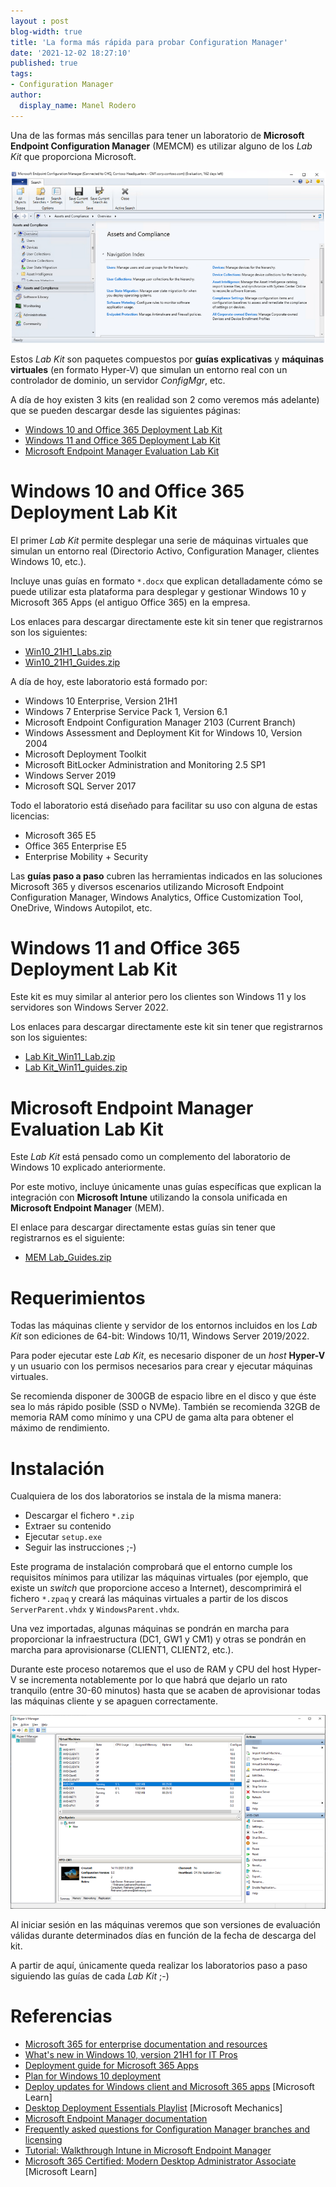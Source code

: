 ```yaml
---
layout : post
blog-width: true
title: 'La forma más rápida para probar Configuration Manager'
date: '2021-12-02 18:27:10'
published: true
tags:
- Configuration Manager
author:
  display_name: Manel Rodero
---
```


Una de las formas más sencillas para tener un laboratorio de **Microsoft Endpoint Configuration Manager** (MEMCM) es utilizar alguno de los _Lab Kit_ que proporciona Microsoft.

![Configuration Manager][1]

Estos _Lab Kit_ son paquetes compuestos por **guías explicativas** y **máquinas virtuales** (en formato Hyper-V) que simulan un entorno real con un controlador de dominio, un servidor _ConfigMgr_, etc.

A día de hoy existen 3 kits (en realidad son 2 como veremos más adelante) que se pueden descargar desde las siguientes páginas:

* [Windows 10 and Office 365 Deployment Lab Kit](https://www.microsoft.com/en-us/evalcenter/evaluate-lab-kit)
* [Windows 11 and Office 365 Deployment Lab Kit](https://www.microsoft.com/en-us/evalcenter/evaluate-windows-11-office-365-lab-kit)
* [Microsoft Endpoint Manager Evaluation Lab Kit](https://www.microsoft.com/en-us/evalcenter/evaluate-mem-evaluation-lab-kit)

# Windows 10 and Office 365 Deployment Lab Kit

El primer _Lab Kit_ permite desplegar una serie de máquinas virtuales que simulan un entorno real (Directorio Activo, Configuration Manager, clientes Windows 10, etc.).

Incluye unas guías en formato `*.docx` que explican detalladamente cómo se puede utilizar esta plataforma para desplegar y gestionar Windows 10 y Microsoft 365 Apps (el antiguo Office 365) en la empresa.

Los enlaces para descargar directamente este kit sin tener que registrarnos son los siguientes:

* [Win10_21H1_Labs.zip](https://download.microsoft.com/download/9/d/9/9d9e278e-a1ea-4704-85e1-cb24f3806f45/Win10_21H1_Labs.zip)
* [Win10_21H1_Guides.zip](https://download.microsoft.com/download/9/d/9/9d9e278e-a1ea-4704-85e1-cb24f3806f45/Win10_21H1_Guides.zip)

A día de hoy, este laboratorio está formado por:

- Windows 10 Enterprise, Version 21H1
- Windows 7 Enterprise Service Pack 1, Version 6.1
- Microsoft Endpoint Configuration Manager 2103 (Current Branch)
- Windows Assessment and Deployment Kit for Windows 10, Version 2004
- Microsoft Deployment Toolkit
- Microsoft BitLocker Administration and Monitoring 2.5 SP1
- Windows Server 2019
- Microsoft SQL Server 2017

Todo el laboratorio está diseñado para facilitar su uso con alguna de estas licencias:

- Microsoft 365 E5
- Office 365 Enterprise E5
- Enterprise Mobility + Security

Las **guías paso a paso** cubren las herramientas indicados en las soluciones Microsoft 365 y diversos escenarios utilizando Microsoft Endpoint Configuration Manager, Windows Analytics, Office Customization Tool, OneDrive, Windows Autopilot, etc.

# Windows 11 and Office 365 Deployment Lab Kit

Este kit es muy similar al anterior pero los clientes son Windows 11 y los servidores son Windows Server 2022.

Los enlaces para descargar directamente este kit sin tener que registrarnos son los siguientes:

* [Lab Kit_Win11_Lab.zip](https://download.microsoft.com/download/8/a/4/8a4d98e8-61a6-451f-bffc-fa9d11b178e4/Lab%20Kit_Win11_Lab.zip)
* [Lab Kit_Win11_guides.zip](https://download.microsoft.com/download/8/a/4/8a4d98e8-61a6-451f-bffc-fa9d11b178e4/Lab%20Kit_Win11_guides.zip)

# Microsoft Endpoint Manager Evaluation Lab Kit

Este _Lab Kit_ está pensado como un complemento del laboratorio de Windows 10 explicado anteriormente.

Por este motivo, incluye únicamente unas guías específicas que explican la integración con **Microsoft Intune** utilizando la consola unificada en **Microsoft Endpoint Manager** (MEM).

El enlace para descargar directamente estas guías sin tener que registrarnos es el siguiente:

* [MEM Lab_Guides.zip](https://download.microsoft.com/download/2/0/9/20915165-9072-4525-be79-1cc15e8e5c0b/MEM%20Lab_Guides.zip)

# Requerimientos

Todas las máquinas cliente y servidor de los entornos incluidos en los _Lab Kit_ son ediciones de 64-bit: Windows 10/11, Windows Server 2019/2022.

Para poder ejecutar este _Lab Kit_, es necesario disponer de un _host_ **Hyper-V** y un usuario con los permisos necesarios para crear y ejecutar máquinas virtuales.

Se recomienda disponer de 300GB de espacio libre en el disco y que éste sea lo más rápido posible (SSD o NVMe). También se recomienda 32GB de memoria RAM como mínimo y una CPU de gama alta para obtener el máximo de rendimiento.

# Instalación

Cualquiera de los dos laboratorios se instala de la misma manera:

* Descargar el fichero `*.zip`
* Extraer su contenido
* Ejecutar `setup.exe`
* Seguir las instrucciones ;-)

Este programa de instalación comprobará que el entorno cumple los requisitos mínimos para utilizar las máquinas virtuales (por ejemplo, que existe un _switch_ que proporcione acceso a Internet), descomprimirá el fichero `*.zpaq` y creará las máquinas virtuales a partir de los discos `ServerParent.vhdx` y `WindowsParent.vhdx`.

Una vez importadas, algunas máquinas se pondrán en marcha para proporcionar la infraestructura (DC1, GW1 y CM1) y otras se pondrán en marcha para aprovisionarse (CLIENT1, CLIENT2, etc.).

Durante este proceso notaremos que el uso de RAM y CPU del host Hyper-V se incrementa notablemente por lo que habrá que dejarlo un rato tranquilo (entre 30-60 minutos) hasta que se acaben de aprovisionar todas las máquinas cliente y se apaguen correctamente.

![Lab Kit en Hyper-V][2]

Al iniciar sesión en las máquinas veremos que son versiones de evaluación válidas durante determinados días en función de la fecha de descarga del kit.

A partir de aquí, únicamente queda realizar los laboratorios paso a paso siguiendo las guías de cada _Lab Kit_ ;-)

# Referencias

* [Microsoft 365 for enterprise documentation and resources](https://docs.microsoft.com/en-us/microsoft-365/enterprise/)
* [What's new in Windows 10, version 21H1 for IT Pros](https://docs.microsoft.com/en-us/windows/whats-new/whats-new-windows-10-version-21h1)
* [Deployment guide for Microsoft 365 Apps](https://docs.microsoft.com/en-us/deployoffice/deployment-guide-microsoft-365-apps)
* [Plan for Windows 10 deployment](https://docs.microsoft.com/en-us/windows/deployment/planning/)
* [Deploy updates for Windows client and Microsoft 365 apps](https://docs.microsoft.com/en-us/learn/modules/windows-deploy/) [Microsoft Learn]
* [Desktop Deployment Essentials Playlist](https://www.youtube.com/watch?v=gLUmDcCPwuM&list=PLXtHYVsvn_b_0LjDWej-d3x8C1JDEB5vh&index=2) [Microsoft Mechanics]
* [Microsoft Endpoint Manager documentation](https://docs.microsoft.com/mem)
* [Frequently asked questions for Configuration Manager branches and licensing](https://docs.microsoft.com/en-us/mem/configmgr/core/understand/product-and-licensing-faq)
* [Tutorial: Walkthrough Intune in Microsoft Endpoint Manager](https://docs.microsoft.com/en-us/mem/intune/fundamentals/tutorial-walkthrough-endpoint-manager)
* [Microsoft 365 Certified: Modern Desktop Administrator Associate](https://docs.microsoft.com/en-us/learn/certifications/m365-modern-desktop) [Microsoft Learn]

[1]: /assets/img/blog/2021-12-02_image_1.png "Configuration Manager"
[2]: /assets/img/blog/2021-12-02_image_2.png "Lab Kit en Hyper-V"
